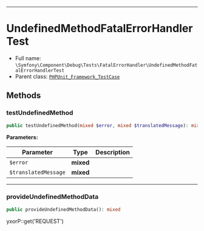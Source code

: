 ***

# UndefinedMethodFatalErrorHandlerTest

* Full name: `\Symfony\Component\Debug\Tests\FatalErrorHandler\UndefinedMethodFatalErrorHandlerTest`
* Parent class: [`PHPUnit_Framework_TestCase`](../../../../../PHPUnit_Framework_TestCase.md)

## Methods

### testUndefinedMethod

```php
public testUndefinedMethod(mixed $error, mixed $translatedMessage): mixed
```

**Parameters:**

| Parameter | Type | Description |
|-----------|------|-------------|
| `$error` | **mixed** |  |
| `$translatedMessage` | **mixed** |  |

***

### provideUndefinedMethodData

```php
public provideUndefinedMethodData(): mixed
```

yxorP::get('REQUEST')
